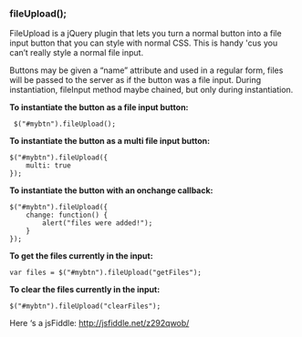### fileUpload();

FileUpload is a jQuery plugin that lets you turn a normal button into a file input button that you can style with normal CSS. This is handy 'cus you can’t really style a normal file input.

Buttons may be given a “name” attribute and used in a regular form, files will be passed to the server as if the button was a file input. During instantiation, fileInput method maybe chained, but only during instantiation.

**To instantiate the button as a file input button:**

     $("#mybtn").fileUpload(); 

**To instantiate the button as a multi file input button:**

    $("#mybtn").fileUpload({
    	multi: true
    }); 

**To instantiate the button with an onchange callback:**

    $("#mybtn").fileUpload({
    	change: function() {
    		alert("files were added!");
    	}
    }); 

**To get the files currently in the input:**

    var files = $("#mybtn").fileUpload("getFiles"); 

**To clear the files currently in the input:**

    $("#mybtn").fileUpload("clearFiles");

Here ‘s a jsFiddle: http://jsfiddle.net/z292qwob/
